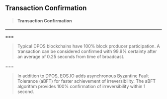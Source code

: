 ## Transaction Confirmation

> #### Transaction Confirmation

---

===

> Typical DPOS blockchains have 100% block producer participation. A transaction can be considered confirmed with 99.9% certainty after an average of 0.25 seconds from time of broadcast.

===

> In addition to DPOS, EOS.IO adds asynchronous Byzantine Fault Tolerance \(aBFT\) for faster achievement of irreversibility. The aBFT algorithm provides 100% confirmation of irreversibility within 1 second.



